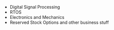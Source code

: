 - Digital Signal Processing
- RTOS
- Electronics and Mechanics
- Reserved Stock Options and other business stuff